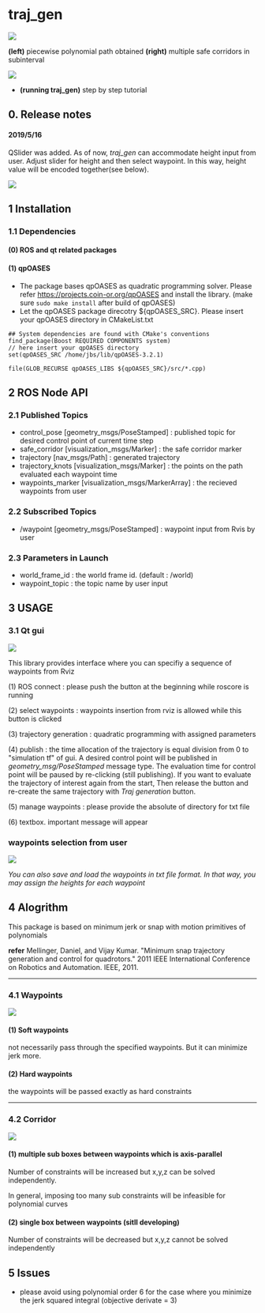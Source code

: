 # traj_gen 

<img src="https://github.com/icsl-Jeon/traj_gen/blob/master/img/intro2.png"> 

**(left)** piecewise polynomial path obtained **(right)** multiple safe corridors in subinterval 

<img src="https://github.com/icsl-Jeon/traj_gen/blob/master/img/run_video.gif">


- **(running traj_gen)** step by step tutorial  

## 0. Release notes

#### 2019/5/16

QSlider was added. As of now, *traj_gen* can accommodate height input from user. Adjust slider for height and then select waypoint. In this way, height value will be encoded together(see below).    

<img src="https://github.com/icsl-Jeon/traj_gen/blob/master/img/gui_update.png">





## 1 Installation 

### 1.1 Dependencies 

#### (0) ROS and qt related packages

#### (1) qpOASES 
- The package bases qpOASES as quadratic programming solver.  Please refer  https://projects.coin-or.org/qpOASES and install the library. (make sure `sudo make install` after build of qpOASES)
- Let the qpOASES package direcotry ${qpOASES_SRC}. Please insert your qpOASES directory in CMakeList.txt 

```
## System dependencies are found with CMake's conventions
find_package(Boost REQUIRED COMPONENTS system)
// here insert your qpOASES directory 
set(qpOASES_SRC /home/jbs/lib/qpOASES-3.2.1)

file(GLOB_RECURSE qpOASES_LIBS ${qpOASES_SRC}/src/*.cpp)
```


## 2 ROS Node API

### 2.1 Published Topics 

 * control_pose [geometry_msgs/PoseStamped] : published topic for desired control point of current time step  
 * safe_corridor [visualization_msgs/Marker] : the safe corridor marker
 * trajectory [nav_msgs/Path] : generated trajectory 
 * trajectory_knots [visualization_msgs/Marker] : the points on the path evaluated each waypoint time 
 * waypoints_marker [visualization_msgs/MarkerArray] : the recieved waypoints from user

### 2.2 Subscribed Topics 
 * /waypoint [geometry_msgs/PoseStamped] : waypoint input from Rvis by user



### 2.3 Parameters in Launch 
 * world_frame_id : the world frame id. (default : /world)
 * waypoint_topic : the topic name by user input 



## 3 USAGE 

### 3.1 Qt gui
<img src="https://github.com/icsl-Jeon/traj_gen/blob/master/img/traj_gen.png"> 

This library provides interface where you can specifiy a sequence of waypoints from Rviz 

(1) ROS connect : please push the button at the beginning while roscore is running 

(2) select waypoints : waypoints insertion from rviz is allowed while this button is clicked 

(3) trajectory generation : quadratic programming with assigned parameters

(4) publish : the time allocation of the trajectory is equal division from 0 to "simulation tf" of gui. A desired control point will be published in *geometry_msg/PoseStamped* message type. The evaluation time for control point will be paused by re-clicking (still publishing). If you want to evaluate the trajectory of interest again from the start, Then release the button and re-create the same trajectory with *Traj generation* button. 

(5) manage waypoints : please provide the absolute of directory for txt file 

(6) textbox. important message will appear 

### waypoints selection from user
<img src="https://github.com/icsl-Jeon/traj_gen/blob/master/img/traj_gen-2.png"> 

*You can also save and load the waypoints in txt file format. In that way, you may assign the heights for each waypoint*

## 4 Alogrithm 

This package is based on minimum jerk or snap with motion primitives of polynomials 

**refer**
Mellinger, Daniel, and Vijay Kumar. "Minimum snap trajectory generation and control for quadrotors." 2011 IEEE International Conference on Robotics and Automation. IEEE, 2011.

* * *
### 4.1 Waypoints 


<img src="https://github.com/icsl-Jeon/traj_gen/blob/master/img/hard_vs_soft.png"> 

#### (1) Soft waypoints

not necessarily pass through the specified waypoints. But it can minimize jerk more.

#### (2) Hard waypoints

the waypoints will be passed exactly as hard constraints 

* * *

### 4.2 Corridor

<img src="https://github.com/icsl-Jeon/traj_gen/blob/master/img/explain_corridor.jpg"> 

#### (1) multiple sub boxes between waypoints which is axis-parallel 

Number of constraints will be increased but x,y,z can be solved independently.
	
In general, imposing too many sub constraints will be infeasible for polynomial curves 

#### (2) single box between waypoints (sitll developing)

Number of constraints will be decreased but x,y,z cannot be solved independently


## 5 Issues 
 * please avoid using polynomial order 6 for the case where you minimize the jerk squared integral (objective derivate = 3)
	


